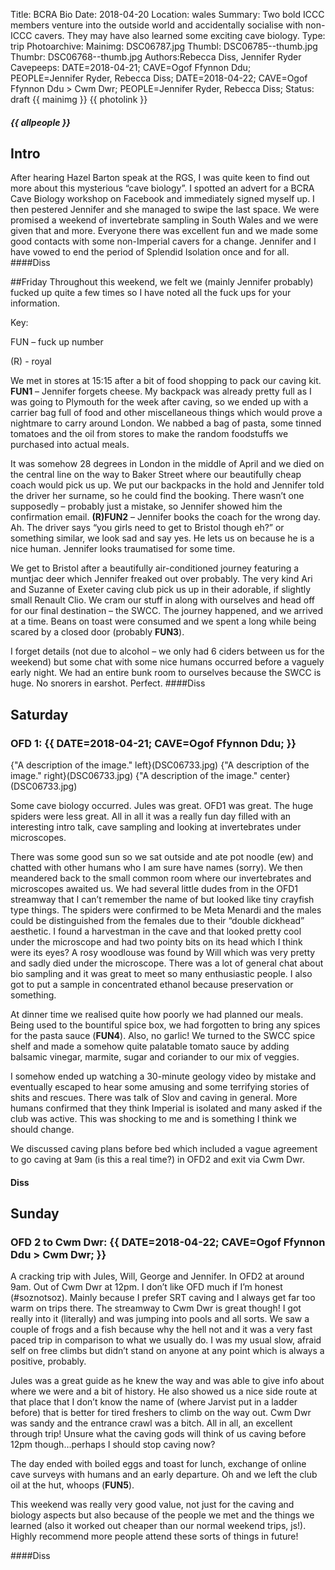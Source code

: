 Title: BCRA Bio
Date: 2018-04-20
Location: wales
Summary: Two bold ICCC members venture into the outside world and accidentally socialise with non-ICCC cavers. They may have also learned some exciting cave biology.
Type: trip
Photoarchive:
Mainimg: DSC06787.jpg
Thumbl: DSC06785--thumb.jpg
Thumbr: DSC06768--thumb.jpg
Authors:Rebecca Diss, Jennifer Ryder
Cavepeeps: DATE=2018-04-21; CAVE=Ogof Ffynnon Ddu; PEOPLE=Jennifer Ryder, Rebecca Diss;
           DATE=2018-04-22; CAVE=Ogof Ffynnon Ddu > Cwm Dwr; PEOPLE=Jennifer Ryder, Rebecca Diss;
Status: draft
{{ mainimg }}
{{ photolink }}
##### {{ allpeople }}

## Intro
After hearing Hazel Barton speak at the RGS, I was quite keen to find out more about this mysterious “cave biology”. I spotted an advert for a BCRA Cave Biology workshop on Facebook and immediately signed myself up. I then pestered Jennifer and she managed to swipe the last space. We were promised a weekend of invertebrate sampling in South Wales and we were given that and more. Everyone there was excellent fun and we made some good contacts with some non-Imperial cavers for a change. Jennifer and I have vowed to end the period of Splendid Isolation once and for all. 
####Diss

##Friday
Throughout this weekend, we felt we (mainly Jennifer probably) fucked up quite a few times so I have noted all the fuck ups for your information.

Key: 

FUN – fuck up number

(R) - royal

We met in stores at 15:15 after a bit of food shopping to pack our caving kit. **FUN1** – Jennifer forgets cheese. My backpack was already pretty full as I was going to Plymouth for the week after caving, so we ended up with a carrier bag full of food and other miscellaneous things which would prove a nightmare to carry around London. We nabbed a bag of pasta, some tinned tomatoes and the oil from stores to make the random foodstuffs we purchased into actual meals. 

It was somehow 28 degrees in London in the middle of April and we died on the central line on the way to Baker Street where our beautifully cheap coach would pick us up. We put our backpacks in the hold and Jennifer told the driver her surname, so he could find the booking. There wasn’t one supposedly – probably just a mistake, so Jennifer showed him the confirmation email. **(R)FUN2** – Jennifer books the coach for the wrong day. Ah. The driver says “you girls need to get to Bristol though eh?” or something similar, we look sad and say yes. He lets us on because he is a nice human. Jennifer looks traumatised for some time. 

We get to Bristol after a beautifully air-conditioned journey featuring a muntjac deer which Jennifer freaked out over probably. The very kind Ari and Suzanne of Exeter caving club pick us up in their adorable, if slightly small Renault Clio. We cram our stuff in along with ourselves and head off for our final destination – the SWCC. The journey happened, and we arrived at a time. Beans on toast were consumed and we spent a long while being scared by a closed door (probably **FUN3**).

I forget details (not due to alcohol – we only had 6 ciders between us for the weekend) but some chat with some nice humans occurred before a vaguely early night. We had an entire bunk room to ourselves because the SWCC is huge. No snorers in earshot. Perfect. 
####Diss

## Saturday

### OFD 1: {{ DATE=2018-04-21; CAVE=Ogof Ffynnon Ddu; }}
{"A description of the image." left}(DSC06733.jpg)
{"A description of the image." right}(DSC06733.jpg)
{"A description of the image." center}(DSC06733.jpg)

Some cave biology occurred. Jules was great. OFD1 was great. The huge spiders were less great. All in all it was a really fun day filled with an interesting intro talk, cave sampling and looking at invertebrates under microscopes. 

There was some good sun so we sat outside and ate pot noodle (ew) and chatted with other humans who I am sure have names (sorry). We then meandered back to the small common room where our invertebrates and microscopes awaited us. We had several little dudes from in the OFD1 streamway that I can’t remember the name of but looked like tiny crayfish type things. The spiders were confirmed to be Meta Menardi and the males could be distinguished from the females due to their “double dickhead” aesthetic. I found a harvestman in the cave and that looked pretty cool under the microscope and had two pointy bits on its head which I think were its eyes? A rosy woodlouse was found by Will which was very pretty and sadly died under the microscope. There was a lot of general chat about bio sampling and it was great to meet so many enthusiastic people. I also got to put a sample in concentrated ethanol because preservation or something. 

At dinner time we realised quite how poorly we had planned our meals. Being used to the bountiful spice box, we had forgotten to bring any spices for the pasta sauce (**FUN4**). Also, no garlic! We turned to the SWCC spice shelf and made a somehow quite palatable tomato sauce by adding balsamic vinegar, marmite, sugar and coriander to our mix of veggies. 

I somehow ended up watching a 30-minute geology video by mistake and eventually escaped to hear some amusing and some terrifying stories of shits and rescues. There was talk of Slov and caving in general. More humans confirmed that they think Imperial is isolated and many asked if the club was active. This was shocking to me and is something I think we should change. 

We discussed caving plans before bed which included a vague agreement to go caving at 9am (is this a real time?) in OFD2 and exit via Cwm Dwr. 

#### Diss

## Sunday

### OFD 2 to Cwm Dwr: {{ DATE=2018-04-22; CAVE=Ogof Ffynnon Ddu > Cwm Dwr; }}

A cracking trip with Jules, Will, George and Jennifer. In OFD2 at around 9am. Out of Cwm Dwr at 12pm. I don’t like OFD much if I’m honest (#soznotsoz). Mainly because I prefer SRT caving and I always get far too warm on trips there. The streamway to Cwm Dwr is great though! I got really into it (literally) and was jumping into pools and all sorts. We saw a couple of frogs and a fish because why the hell not and it was a very fast paced trip in comparison to what we usually do. I was my usual slow, afraid self on free climbs but didn’t stand on anyone at any point which is always a positive, probably. 

Jules was a great guide as he knew the way and was able to give info about where we were and a bit of history. He also showed us a nice side route at that place that I don’t know the name of (where Jarvist put in a ladder before) that is better for tired freshers to climb on the way out. Cwm Dwr was sandy and the entrance crawl was a bitch. All in all, an excellent through trip! Unsure what the caving gods will think of us caving before 12pm though…perhaps I should stop caving now?

The day ended with boiled eggs and toast for lunch, exchange of online cave surveys with humans and an early departure. Oh and we left the club oil at the hut, whoops (**FUN5**).

This weekend was really very good value, not just for the caving and biology aspects but also because of the people we met and the things we learned (also it worked out cheaper than our normal weekend trips, js!). Highly recommend more people attend these sorts of things in future!

####Diss

